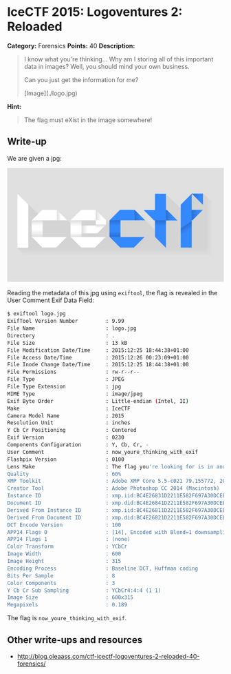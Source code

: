 # IceCTF 2015: Logoventures 2: Reloaded

**Category:** Forensics
**Points:** 40
**Description:** 

> <p>I know what you're thinking... Why am I storing all of this important data in images? Well, you should mind your own business.</p><p>Can you just get the information for me?</p> [Image](./logo.jpg)

**Hint:**

> The flag must eXist in the image somewhere!

## Write-up

We are given a jpg:

![](./logo.jpg)

Reading the metadata of this jpg using `exiftool`, the flag is revealed in the User Comment Exif Data Field:

```bash
$ exiftool logo.jpg 
ExifTool Version Number         : 9.99
File Name                       : logo.jpg
Directory                       : .
File Size                       : 13 kB
File Modification Date/Time     : 2015:12:25 18:44:38+01:00
File Access Date/Time           : 2015:12:26 00:23:09+01:00
File Inode Change Date/Time     : 2015:12:25 18:44:38+01:00
File Permissions                : rw-r--r--
File Type                       : JPEG
File Type Extension             : jpg
MIME Type                       : image/jpeg
Exif Byte Order                 : Little-endian (Intel, II)
Make                            : IceCTF
Camera Model Name               : 2015
Resolution Unit                 : inches
Y Cb Cr Positioning             : Centered
Exif Version                    : 0230
Components Configuration        : Y, Cb, Cr, -
User Comment                    : now_youre_thinking_with_exif
Flashpix Version                : 0100
Lens Make                       : The flag you're looking for is in another property...
Quality                         : 60%
XMP Toolkit                     : Adobe XMP Core 5.5-c021 79.155772, 2014/01/13-19:44:00
Creator Tool                    : Adobe Photoshop CC 2014 (Macintosh)
Instance ID                     : xmp.iid:BC4E26831D2211E582F697A30DCEE501
Document ID                     : xmp.did:BC4E26841D2211E582F697A30DCEE501
Derived From Instance ID        : xmp.iid:BC4E26811D2211E582F697A30DCEE501
Derived From Document ID        : xmp.did:BC4E26821D2211E582F697A30DCEE501
DCT Encode Version              : 100
APP14 Flags 0                   : [14], Encoded with Blend=1 downsampling
APP14 Flags 1                   : (none)
Color Transform                 : YCbCr
Image Width                     : 600
Image Height                    : 315
Encoding Process                : Baseline DCT, Huffman coding
Bits Per Sample                 : 8
Color Components                : 3
Y Cb Cr Sub Sampling            : YCbCr4:4:4 (1 1)
Image Size                      : 600x315
Megapixels                      : 0.189
```

The flag is `now_youre_thinking_with_exif`.

## Other write-ups and resources

* <http://blog.oleaass.com/ctf-icectf-logoventures-2-reloaded-40-forensics/>
